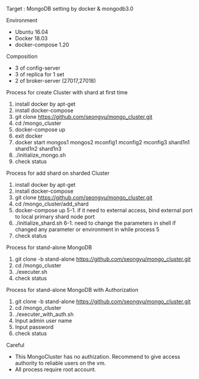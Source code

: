 Target : MongoDB setting by docker & mongodb3.0


Environment
- Ubuntu 16.04
- Docker 18.03
- docker-compose 1.20 


Composition
- 3 of config-server
- 3 of replica for 1 set
- 2 of broker-server (27017,27018)


Process for create Cluster with shard at first time
1. install docker by apt-get
2. install docker-compose
3. git clone https://github.com/seongyu/mongo_cluster.git
4. cd /mongo_cluster
5. docker-compose up
6. exit docker
7. docker start mongos1 mongos2 mconfig1 mconfig2 mconfig3 shard1n1 shard1n2 shard1n3
8. ./initialize_mongo.sh
9. check status


Process for add shard on sharded Cluster
1. install docker by apt-get
2. install docker-compose
3. git clone https://github.com/seongyu/mongo_cluster.git
4. cd /mongo_cluster/add_shard
5. docker-compose up
 5-1. if it need to external access, bind external port to local primary shard node port
6. ./initialize_shard.sh
 6-1. need to change the parameters in shell if changed any parameter or environment in while process 5
7. check status


Process for stand-alone MongoDB
1. git clone -b stand-alone https://github.com/seongyu/mongo_cluster.git
2. cd /mongo_cluster
3. ./executer.sh
4. check status


Process for stand-alone MongoDB with Authorization
1. git clone -b stand-alone https://github.com/seongyu/mongo_cluster.git
2. cd /mongo_cluster
3. ./executer_with_auth.sh
4. Input admin user name
5. Input password
6. check status

Careful
- This MongoCluster has no authization. Recommend to give access authority to reliable users on the vm.
- All process require root account.
